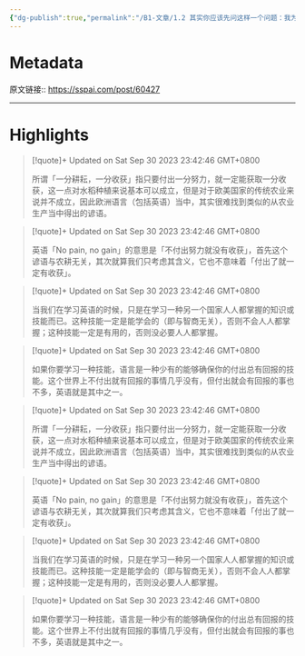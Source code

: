 ```yaml
---
{"dg-publish":true,"permalink":"/B1-文章/1.2 其实你应该先问这样一个问题：我为什么学英语？ - 少数派 (1)/","tags":["英语学习"]}
---
```



# Metadata

原文链接:: https://sspai.com/post/60427

---

# Highlights

> [!quote]+ Updated on Sat Sep 30 2023 23:42:46 GMT+0800
>
> 所谓「一分耕耘，一分收获」指只要付出一分努力，就一定能获取一分收获，这一点对水稻种植来说基本可以成立，但是对于欧美国家的传统农业来说并不成立，因此欧洲语言（包括英语）当中，其实很难找到类似的从农业生产当中得出的谚语。

> [!quote]+ Updated on Sat Sep 30 2023 23:42:46 GMT+0800
>
> 英语「No pain, no gain」的意思是「不付出努力就没有收获」，首先这个谚语与农耕无关，其次就算我们只考虑其含义，它也不意味着「付出了就一定有收获」。

> [!quote]+ Updated on Sat Sep 30 2023 23:42:46 GMT+0800
>
> 当我们在学习英语的时候，只是在学习一种另一个国家人人都掌握的知识或技能而已。这种技能一定是能学会的（即与智商无关），否则不会人人都掌握；这种技能一定是有用的，否则没必要人人都掌握。

> [!quote]+ Updated on Sat Sep 30 2023 23:42:46 GMT+0800
>
> 如果你要学习一种技能，语言是一种少有的能够确保你的付出总有回报的技能。这个世界上不付出就有回报的事情几乎没有，但付出就会有回报的事也不多，英语就是其中之一。

> [!quote]+ Updated on Sat Sep 30 2023 23:42:46 GMT+0800
>
> 所谓「一分耕耘，一分收获」指只要付出一分努力，就一定能获取一分收获，这一点对水稻种植来说基本可以成立，但是对于欧美国家的传统农业来说并不成立，因此欧洲语言（包括英语）当中，其实很难找到类似的从农业生产当中得出的谚语。

> [!quote]+ Updated on Sat Sep 30 2023 23:42:46 GMT+0800
>
> 英语「No pain, no gain」的意思是「不付出努力就没有收获」，首先这个谚语与农耕无关，其次就算我们只考虑其含义，它也不意味着「付出了就一定有收获」。

> [!quote]+ Updated on Sat Sep 30 2023 23:42:46 GMT+0800
>
> 当我们在学习英语的时候，只是在学习一种另一个国家人人都掌握的知识或技能而已。这种技能一定是能学会的（即与智商无关），否则不会人人都掌握；这种技能一定是有用的，否则没必要人人都掌握。

> [!quote]+ Updated on Sat Sep 30 2023 23:42:46 GMT+0800
>
> 如果你要学习一种技能，语言是一种少有的能够确保你的付出总有回报的技能。这个世界上不付出就有回报的事情几乎没有，但付出就会有回报的事也不多，英语就是其中之一。
